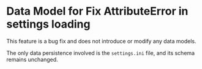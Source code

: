 # Data Model for Fix AttributeError in settings loading

This feature is a bug fix and does not introduce or modify any data models.

The only data persistence involved is the `settings.ini` file, and its schema remains unchanged.
